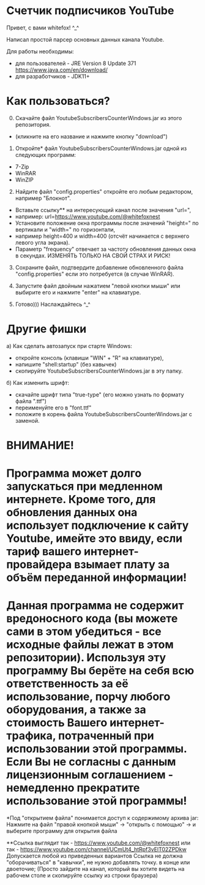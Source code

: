 # Счетчик подписчиков YouTube

Привет, с вами whitefox! ^_^

Написал простой парсер основных данных канала Youtube.

Для работы необходимы: 
- для пользователей - JRE Version 8 Update 371 https://www.java.com/en/download/
- для разработчиков - JDK11+

# Как пользоваться?

0) Скачайте файл YoutubeSubscribersCounterWindows.jar из этого репозитория.
- (кликните на его название и нажмите кнопку "download")

1) Откройте* файл YoutubeSubscribersCounterWindows.jar одной из следующих программ:
- 7-Zip
- WinRAR
- WinZIP

2) Найдите файл "config.properties" откройте его любым редактором, например "Блокнот".
- Вставьте ссылку** на интересующий канал после значения "url=", 
- например: url=https://www.youtube.com/@whitefoxnest
- Установите положение окна программы после значений "height=" по вертикали и "width=" по горизонтали, 
- например height=400 и width=400 (отсчёт начинается с верхнего левого угла экрана).
- Параметр "frequency" отвечает за частоту обновления данных окна в секундах. ИЗМЕНЯТЬ ТОЛЬКО НА СВОЙ СТРАХ И РИСК!

3) Сохраните файл, подтвердите добавление обновленного файла "config.properties" если это потребуется (в случае WinRAR).

4) Запустите файл двойным нажатием "левой кнопки мыши" или выбирите его и нажмите "enter" на клавиатуре.

5) Готово))) Наслаждайтесь ^_^ 

# Другие фишки
а) Как сделать автозапуск при старте Windows: 
- откройте консоль (клавиши "WIN" + "R" на клавиатуре), 
- напишите "shell:startup" (без кавычек)
- скопируйте YoutubeSubscribersCounterWindows.jar в эту папку.

б) Как изменить шрифт:
- скачайте шрифт типа "true-type" (его можно узнать по формату файла ".ttf")
- переименуйте его в "font.ttf"
- положите в корень файла YoutubeSubscribersCounterWindows.jar с заменой. 

# ВНИМАНИЕ!

# Программа может долго запускаться при медленном интернете. Кроме того, для обновления данных она использует подключение к сайту Youtube, имейте это ввиду, если тариф вашего интернет-провайдера взымает плату за объём переданной информации!

# Данная программа не содержит вредоносного кода (вы можете сами в этом убедиться - все исходные файлы лежат в этом репозитории). Используя эту программу Вы берёте на себя всю ответственность за её использование, порчу любого оборудования, а также за стоимость Вашего интернет-трафика, потраченный при использовании этой программы. Если Вы не согласны с данным лицензионным соглашением - немедленно прекратите использование этой программы!

*Под "открытием файла" понимается доступ к содержимому архива jar: 
Нажмите на файл "правой кнопкой мыши" -> "открыть с помощью" -> и выберите программу для открытия файла

**Ссылка выглядит так - https://www.youtube.com/@whitefoxnest или так - https://www.youtube.com/channel/UCmUt4_htRpf3vElT02ZPDkw
Допускается любой из приведенных вариантов
Ссылка не должна "оборачиваться" в "кавычки", не нужно добавлять точку. в конце или двоеточие;
(Просто зайдите на канал, который вы хотите видеть на рабочем столе и скопируйте ссылку из строки браузера)

